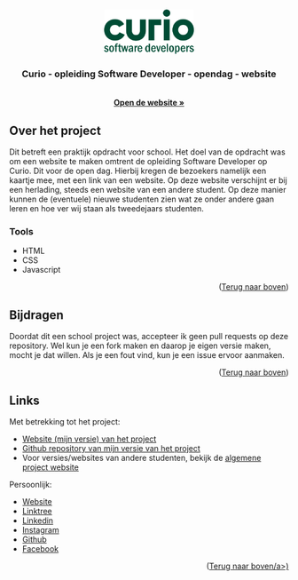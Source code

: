 <a name="readme-top"></a>

<!-- Project logo -->
<br />
<div align="center">
  <a href="https://github.com/aarondeklerk/Curio-SoftwareDeveloper-Opendag-Website">
    <img src="images/Curio-SoftwareDevelopers-Logo.png" alt="Logo" height="80">
  </a>

<h3 align="center">Curio - opleiding Software Developer - opendag - website</h3>

  <p align="center">
    <br />
    <a href="https://aarondeklerk.github.io/Curio-SoftwareDeveloper-Opendag-Website/" target="_blank"><strong>Open de website »</strong></a>
  </p>
</div>

<!-- Over het project -->

## Over het project

Dit betreft een praktijk opdracht voor school. Het doel van de opdracht was om een website te maken omtrent de opleiding Software Developer op Curio. Dit voor de open dag. Hierbij kregen de bezoekers namelijk een kaartje mee, met een link van een website. Op deze website verschijnt er bij een herlading, steeds een website van een andere student. Op deze manier kunnen de (eventuele) nieuwe studenten zien wat ze onder andere gaan leren en hoe ver wij staan als tweedejaars studenten.

<p align="right"><a href="#readme-top"></a></p>

### Tools

- HTML
- CSS
- Javascript


<p align="right">(<a href="#readme-top">Terug naar boven</a>)</p>

<!-- Bijdragen -->

## Bijdragen

Doordat dit een school project was, accepteer ik geen pull requests op deze repository. 
Wel kun je een fork maken en daarop je eigen versie maken, mocht je dat willen. Als je een fout vind, kun je een issue ervoor aanmaken. 

<p align="right">(<a href="#readme-top">Terug naar boven</a>)</p>

<!-- Contact -->

## Links

Met betrekking tot het project:
- <a href="https://aarondeklerk.github.io/Curio-SoftwareDeveloper-Opendag-Website/" target="_blank">Website (mijn versie) van het project</a>
- <a href="https://github.com/aarondeklerk/Curio-SoftwareDeveloper-Opendag-Website" target="_blank">Github repository van mijn versie van het project</a>
- Voor versies/websites van andere studenten, bekijk de <a href="https://info.curio.codes/" target="_blank">algemene project website</a>

Persoonlijk:
- <a href="https://www.aarondeklerk.nl" target="_blank">Website</a>
- <a href="https://www.aarondeklerk.nl/linktree" target="_blank">Linktree</a>
- <a href="https://www.linkedin.com/in/aaron-de-klerk/" target="_blank">Linkedin</a>
- <a href="https://www.instagram.com/aarondeklerk/" target="_blank">Instagram</a>
- <a href="https://github.com/aarondeklerk/" target="_blank">Github</a>
- <a href="https://www.facebook.com/aaron.deklerk.90/" target="_blank">Facebook</a>

<p align="right">(<a href="#readme-top">Terug naar boven/a>)</p>



<!-- Markdown links & images -->
<!-- https://www.markdownguide.org/basic-syntax/#reference-style-links -->
